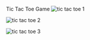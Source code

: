 Tic Tac Toe Game
![tic tac toe 1](https://github.com/vikasreddy1406/Tic-Tac-Toe/assets/96761217/c62b83fc-6a22-4628-b900-26c106c6a227)

![tic tac toe 2](https://github.com/vikasreddy1406/Tic-Tac-Toe/assets/96761217/93211138-9dce-456d-8a6a-c8a0444d0c88)

![tic tac toe 3](https://github.com/vikasreddy1406/Tic-Tac-Toe/assets/96761217/b51fed5e-adc0-46dd-8caf-e5aa6d107292)
